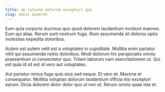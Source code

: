 ```yaml
---
title: ab ratione dolorem excepturi quo
slug: omnis quaerat
---
```


Eum quia corporis ducimus quo quod dolorem laudantium incidunt maiores. Eum qui alias. Rerum sunt nostrum fuga. Illum assumenda sit dolores optio molestias expedita doloribus.

Autem est autem velit est a voluptates in cupiditate. Mollitia enim pariatur nihil qui assumenda nobis doloribus. Modi dolorum hic perspiciatis omnis praesentium ut consectetur quo. Totam laborum nam exercitationem ut. Qui est quia id sit est id vero aut voluptates.

Aut pariatur minus fuga quis eius sed neque. Et vero et. Maxime et consequatur. Mollitia voluptas dolorum laudantium officia nisi excepturi earum. Dicta dolorem dolor dolor quo ut non et. Rerum omnis quae iste et.
